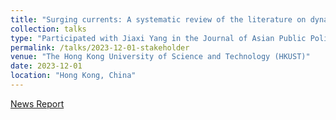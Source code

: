 ```yaml
---
title: "Surging currents: A systematic review of the literature on dynamic stakeholder engagements in higher education in the GAI era"
collection: talks
type: "Participated with Jiaxi Yang in the Journal of Asian Public Policy Special Issue Authors' Workshop"
permalink: /talks/2023-12-01-stakeholder
venue: "The Hong Kong University of Science and Technology (HKUST)"
date: 2023-12-01
location: "Hong Kong, China"
---
```

[News Report](https://mp.weixin.qq.com/s/EuHTxNFZpdGGEOrvOj-RPg)
